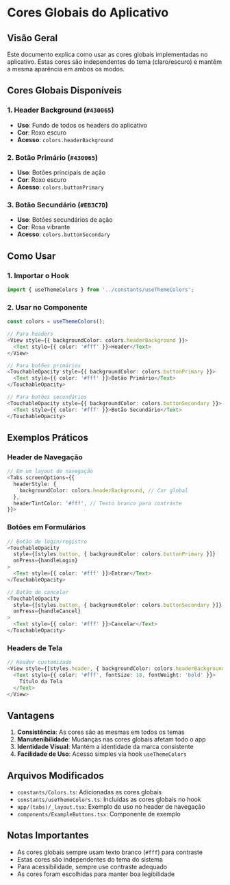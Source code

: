 # Cores Globais do Aplicativo

## Visão Geral

Este documento explica como usar as cores globais implementadas no aplicativo. Estas cores são independentes do tema (claro/escuro) e mantêm a mesma aparência em ambos os modos.

## Cores Globais Disponíveis

### 1. Header Background (`#430065`)
- **Uso**: Fundo de todos os headers do aplicativo
- **Cor**: Roxo escuro
- **Acesso**: `colors.headerBackground`

### 2. Botão Primário (`#430065`)
- **Uso**: Botões principais de ação
- **Cor**: Roxo escuro
- **Acesso**: `colors.buttonPrimary`

### 3. Botão Secundário (`#EB3C7D`)
- **Uso**: Botões secundários de ação
- **Cor**: Rosa vibrante
- **Acesso**: `colors.buttonSecondary`

## Como Usar

### 1. Importar o Hook

```typescript
import { useThemeColors } from '../constants/useThemeColors';
```

### 2. Usar no Componente

```typescript
const colors = useThemeColors();

// Para headers
<View style={{ backgroundColor: colors.headerBackground }}>
  <Text style={{ color: '#fff' }}>Header</Text>
</View>

// Para botões primários
<TouchableOpacity style={{ backgroundColor: colors.buttonPrimary }}>
  <Text style={{ color: '#fff' }}>Botão Primário</Text>
</TouchableOpacity>

// Para botões secundários
<TouchableOpacity style={{ backgroundColor: colors.buttonSecondary }}>
  <Text style={{ color: '#fff' }}>Botão Secundário</Text>
</TouchableOpacity>
```

## Exemplos Práticos

### Header de Navegação

```typescript
// Em um layout de navegação
<Tabs screenOptions={{
  headerStyle: {
    backgroundColor: colors.headerBackground, // Cor global
  },
  headerTintColor: '#fff', // Texto branco para contraste
}}>
```

### Botões em Formulários

```typescript
// Botão de login/registro
<TouchableOpacity 
  style={[styles.button, { backgroundColor: colors.buttonPrimary }]}
  onPress={handleLogin}
>
  <Text style={{ color: '#fff' }}>Entrar</Text>
</TouchableOpacity>

// Botão de cancelar
<TouchableOpacity 
  style={[styles.button, { backgroundColor: colors.buttonSecondary }]}
  onPress={handleCancel}
>
  <Text style={{ color: '#fff' }}>Cancelar</Text>
</TouchableOpacity>
```

### Headers de Tela

```typescript
// Header customizado
<View style={[styles.header, { backgroundColor: colors.headerBackground }]}>
  <Text style={{ color: '#fff', fontSize: 18, fontWeight: 'bold' }}>
    Título da Tela
  </Text>
</View>
```

## Vantagens

1. **Consistência**: As cores são as mesmas em todos os temas
2. **Manutenibilidade**: Mudanças nas cores globais afetam todo o app
3. **Identidade Visual**: Mantém a identidade da marca consistente
4. **Facilidade de Uso**: Acesso simples via hook `useThemeColors`

## Arquivos Modificados

- `constants/Colors.ts`: Adicionadas as cores globais
- `constants/useThemeColors.ts`: Incluídas as cores globais no hook
- `app/(tabs)/_layout.tsx`: Exemplo de uso no header de navegação
- `components/ExampleButtons.tsx`: Componente de exemplo

## Notas Importantes

- As cores globais sempre usam texto branco (`#fff`) para contraste
- Estas cores são independentes do tema do sistema
- Para acessibilidade, sempre use contraste adequado
- As cores foram escolhidas para manter boa legibilidade
